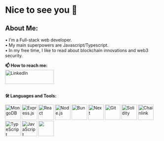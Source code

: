 # Nice to see you 👋 <br/>
## About Me: </br>
• I’m a Full-stack web developer.<br>
• My main superpowers are Javascript/Typescript.<br>
• In my free time, I like to read about blockchain innovations and web3 security.


**📫 How to reach me:**  <br/> <a target="_blank" href="https://www.linkedin.com/in/allanheremi/" style="display: inline-block; vertical-align: middle;"><img src="https://www.edigitalagency.com.au/wp-content/uploads/Linkedin-logo-png.png" alt="LinkedIn" width="158" height="46" style="margin-right: 10px;"></a>



<hr style="border: none; height: 1px; background-color: white;" />

**🛠️ Languages and Tools:**
<p align="left" >
  <img src="https://cdn.jsdelivr.net/gh/devicons/devicon/icons/mongodb/mongodb-plain-wordmark.svg" alt="MongoDB" width="50" height="50" />
  <img src="https://icongr.am/devicon/express-original.svg?size=50&color=aaaaaa" alt="Express.js" width="50" height="50" />
  <img src="https://cdn.jsdelivr.net/gh/devicons/devicon/icons/react/react-original.svg" alt="React" width="50" height="50" />
  <img src="https://cdn.jsdelivr.net/gh/devicons/devicon/icons/nodejs/nodejs-plain-wordmark.svg" alt="Node.js" width="50" height="50" />
  <img src="https://seeklogo.com/images/B/bun-logo-A876328A1F-seeklogo.com.png" alt="Bun" width="50" height="50"/>
  <img src="https://d2nir1j4sou8ez.cloudfront.net/wp-content/uploads/2021/12/nextjs-boilerplate-logo.png" alt="Next" width="50" height="50" />
  <img src="https://cdn.jsdelivr.net/gh/devicons/devicon/icons/git/git-plain-wordmark.svg" alt="Git" width="50" height="50" />
  <img src="https://cdn.jsdelivr.net/gh/devicons/devicon/icons/solidity/solidity-plain.svg" alt="Solidity" width="50" height="50" />
  <img src="https://cryptologos.cc/logos/chainlink-link-logo.png" alt="Chainlink" width="50" height="50" />
  <img src="https://cdn.jsdelivr.net/gh/devicons/devicon/icons/typescript/typescript-plain.svg" alt="TypeScript" width="50" height="50" />
  <img src="https://cdn.jsdelivr.net/gh/devicons/devicon/icons/javascript/javascript-original.svg" alt="JavaScript" width="50" height="50" />
  <img src="https://cdn.jsdelivr.net/gh/devicons/devicon/icons/postgresql/postgresql-original.svg" width="50" height="50"/>
</p>




